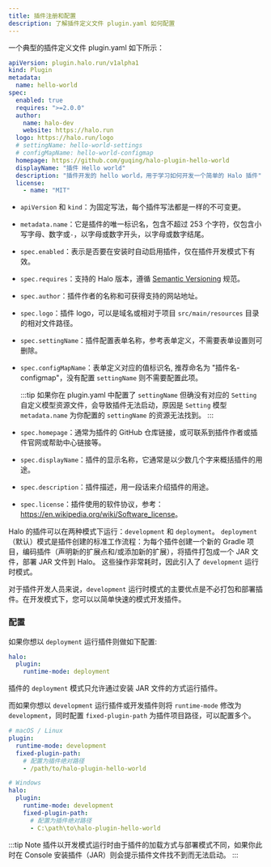 ```yaml
---
title: 插件注册和配置
description: 了解插件定义文件 plugin.yaml 如何配置
---
```


一个典型的插件定义文件 plugin.yaml 如下所示：

```yaml
apiVersion: plugin.halo.run/v1alpha1
kind: Plugin
metadata:
  name: hello-world
spec:
  enabled: true
  requires: ">=2.0.0"
  author:
    name: halo-dev
    website: https://halo.run
  logo: https://halo.run/logo
  # settingName: hello-world-settings
  # configMapName: hello-world-configmap
  homepage: https://github.com/guqing/halo-plugin-hello-world
  displayName: "插件 Hello world"
  description: "插件开发的 hello world，用于学习如何开发一个简单的 Halo 插件"
  license:
    - name: "MIT"
```

- `apiVersion` 和 `kind`：为固定写法，每个插件写法都是一样的不可变更。
- `metadata.name`：它是插件的唯一标识名，包含不超过 253 个字符，仅包含小写字母、数字或`-`，以字母或数字开头，以字母或数字结尾。
- `spec.enabled`：表示是否要在安装时自动启用插件，仅在插件开发模式下有效。
- `spec.requires`：支持的 Halo 版本，遵循 [Semantic Versioning](https://semver.org/lang/zh-CN/) 规范。
- `spec.author`：插件作者的名称和可获得支持的网站地址。
- `spec.logo`：插件 logo，可以是域名或相对于项目 `src/main/resources` 目录的相对文件路径。
- `spec.settingName`：插件配置表单名称，参考表单定义，不需要表单设置则可删除。
- `spec.configMapName`：表单定义对应的值标识名, 推荐命名为 "插件名-configmap"，没有配置 `settingName` 则不需要配置此项。

  :::tip
  如果你在 plugin.yaml 中配置了 `settingName` 但确没有对应的 `Setting` 自定义模型资源文件，会导致插件无法启动，原因是 `Setting` 模型 `metadata.name` 为你配置的 `settingName` 的资源无法找到。
  :::

- `spec.homepage`：通常为插件的 GitHub 仓库链接，或可联系到插件作者或插件官网或帮助中心链接等。
- `spec.displayName`：插件的显示名称，它通常是以少数几个字来概括插件的用途。
- `spec.description`：插件描述，用一段话来介绍插件的用途。
- `spec.license`：插件使用的软件协议，参考：<https://en.wikipedia.org/wiki/Software_license>。

Halo 的插件可以在两种模式下运行：`development` 和 `deployment`。
`deployment`（默认）模式是插件创建的标准工作流程：为每个插件创建一个新的 Gradle 项目，编码插件（声明新的扩展点和/或添加新的扩展），将插件打包成一个 JAR 文件，部署 JAR 文件到 Halo。
这些操作非常耗时，因此引入了 `development` 运行时模式。

对于插件开发人员来说，`development` 运行时模式的主要优点是不必打包和部署插件。在开发模式下，您可以以简单快速的模式开发插件。

### 配置

如果你想以 `deployment` 运行插件则做如下配置:

```yaml
halo:
  plugin:
    runtime-mode: deployment
```

插件的 `deployment` 模式只允许通过安装 JAR 文件的方式运行插件。

而如果你想以 `development` 运行插件或开发插件则将 `runtime-mode` 修改为 `development`，同时配置 `fixed-plugin-path` 为插件项目路径，可以配置多个。

```yaml
# macOS / Linux
plugin:
  runtime-mode: development
  fixed-plugin-path:
    # 配置为插件绝对路径
    - /path/to/halo-plugin-hello-world

# Windows
halo:
  plugin:
    runtime-mode: development
    fixed-plugin-path:
      # 配置为插件绝对路径
      - C:\path\to\halo-plugin-hello-world
```

:::tip Note
插件以开发模式运行时由于插件的加载方式与部署模式不同，如果你此时在 Console 安装插件（JAR）则会提示插件文件找不到而无法启动。
:::
